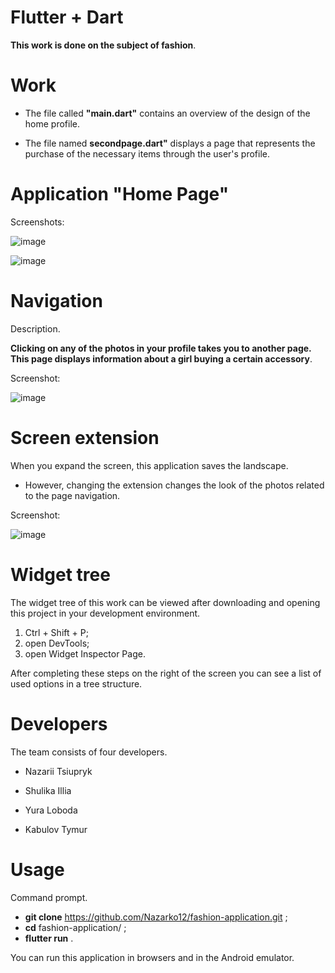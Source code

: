 # Flutter + Dart

**This work is done on the subject of fashion**. 

# Work

* The file called **"main.dart"** contains an overview of the design of the home profile.

* The file named **secondpage.dart"** displays a page that represents the purchase of the necessary items through the user's profile.

# Application "Home Page"

Screenshots:

![image](https://user-images.githubusercontent.com/57871748/137684012-514e0bd5-0bc3-49a1-8ffd-5e418989c539.png)

![image](https://user-images.githubusercontent.com/57871748/137684130-703d1df4-d8af-406f-9d4d-43f4711505f2.png)

# Navigation

Description. 

**Clicking on any of the photos in your profile takes you to another page. This page displays information about a girl buying a certain accessory**.

Screenshot:

![image](https://user-images.githubusercontent.com/57871748/137684745-9f3b8dd5-b9df-44d4-be61-eecaabeeb908.png)


# Screen extension

When you expand the screen, this application saves the landscape.

* However, changing the extension changes the look of the photos related to the page navigation.

Screenshot:

![image](https://user-images.githubusercontent.com/57871748/137685168-2a22e69c-9a74-4f97-a33a-e2c8dbb4af87.png)


# Widget tree

The widget tree of this work can be viewed after downloading and opening this project in your development environment.

1. Ctrl + Shift + P;
2. open DevTools;
3. open Widget Inspector Page.

After completing these steps on the right of the screen you can see a list of used options in a tree structure.


# Developers

The team consists of four developers. 

* Nazarii Tsiupryk

* Shulika Illia

* Yura Loboda

* Kabulov Tymur

# Usage

Command prompt.

* **git clone** https://github.com/Nazarko12/fashion-application.git ;
* **cd** fashion-application/ ;
* **flutter run** .

You can run this application in browsers and in the Android emulator.


